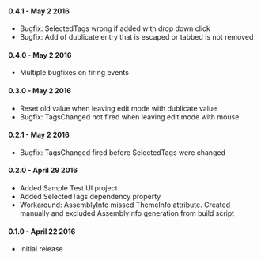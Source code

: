 #### 0.4.1 - May 2 2016
* Bugfix: SelectedTags wrong if added with drop down click
* Bugfix: Add of dublicate entry that is escaped or tabbed is not removed

#### 0.4.0 - May 2 2016
* Multiple bugfixes on firing events

#### 0.3.0 - May 2 2016
* Reset old value when leaving edit mode with dublicate value
* Bugfix: TagsChanged not fired when leaving edit mode with mouse

#### 0.2.1 - May 2 2016
* Bugfix: TagsChanged fired before SelectedTags were changed

#### 0.2.0 - April 29 2016
* Added Sample Test UI project
* Added SelectedTags dependency property
* Workaround: AssemblyInfo missed ThemeInfo attribute. Created manually and excluded AssemblyInfo generation from build script

#### 0.1.0 - April 22 2016
* Initial release
